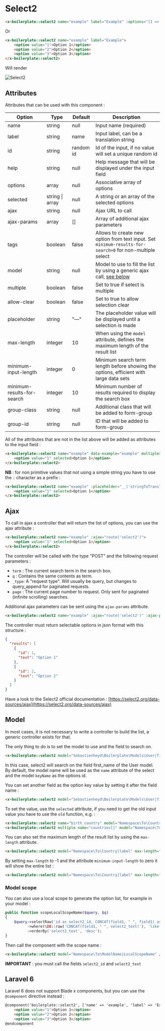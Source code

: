 # Select2

```html
<x-boilerplate::select2 name="example" label="Example" :options="[1 => 'Option 1', 2 => 'Option 2', 3 => 'Option 3']" />
```

Or

```html
<x-boilerplate::select2 name="example" label="Example">
    <option value="1">Option 1</option>
    <option value="2">Option 2</option>
    <option value="3">Option 3</option>
</x-boilerplate::select2>
```

Will render

<img :src="$withBase('/assets/img/select2.png')" alt="Select2">

## Attributes

Attributes that can be used with this component :

| Option                     | Type                | Default   | Description                                                                                              |
|----------------------------|---------------------|-----------|----------------------------------------------------------------------------------------------------------|
| name                       | string              | null      | Input name (required)                                                                                    |
| label                      | string              | name      | Input label, can be a translation string                                                                 |
| id                         | string              | random id | Id of the input, if no value will set a unique random id                                                 |
| help                       | string              | null      | Help message that will be displayed under the input field                                                |
| options                    | array               | null      | Associative array of options                                                                             |
| selected                   | string &#124; array | null      | A string or an array of the selected options                                                             |
| ajax                       | string              | null      | Ajax URL to call                                                                                         |
| ajax-params                | array               | []        | Array of additional ajax parameters                                                                      |
| tags                       | boolean             | false     | Allows to create new option from text input. Set `minimum-results-for-search=0` for non-multiple select  |
| model                      | string              | null      | Model to use to fill the list by using a generic ajax call, [see below](#model)                          |
| multiple                   | boolean             | false     | Set to true if select is multiple                                                                        |
| allow-clear                | boolean             | false     | Set to true to allow selection clear                                                                     |
| placeholder                | string              | "—"       | The placeholder value will be displayed until a selection is made                                        |
| max-length                 | integer             | 10        | When using the `model` attribute, defines the maximum length of the result list                          |
| minimum-input-length       | integer             | 0         | Minimum search term length before showing the options, efficient with large data sets                    |
| minimum-results-for-search | integer             | 10        | Minimum number of results required to display the search box                                             |
| group-class                | string              | null      | Additional class that will be added to form-group                                                        | 
| group-id                   | string              | null      | ID that will be added to form-group                                                                      | 

All of the attributes that are not in the list above will be added as attributes to the input field :

```html
<x-boilerplate::select2 name="example" data-example="example" multiple>
    <option value="1" selected>Option 1</option>
</x-boilerplate::select2>
```

**NB** : for non primitive values that not using a simple string you have to use the `:` character as a prefix :

```html
<x-boilerplate::select2 name="example" :placeholder="__('stringToTranslate')">
    <option value="1" selected>Option 1</option>
</x-boilerplate::select2>
```

## Ajax

To call in ajax a controller that will return the list of options, you can use the ajax attribute :

```html
<x-boilerplate::select2 name="example" :ajax="route('select2')">
    <option value="1" selected>Option 1</option>
</x-boilerplate::select2>
```

The controller will be called with the type "POST" and the following request parameters :

* `term` : The current search term in the search box.
* `q` : Contains the same contents as term.
* `_type`: A "request type". Will usually be query, but changes to query_append for paginated requests.
* `page` : The current page number to request. Only sent for paginated (infinite scrolling) searches.

Additional ajax parameters can be sent using the `ajax-params` attribute.

```html
<x-boilerplate::select2 name="example" :ajax="route('select2')" :ajax-params="['extra' => 'paramValue']" />
```

The controller must return selectable options in json format with this structure :

```json
{
  "results": [
    {
      "id": 1,
      "text": "Option 1"
    },
    {
      "id": 2,
      "text": "Option 2"
    }
  ]
}
```

Have a look to the Select2 official documentation : [https://select2.org/data-sources/ajax](https://select2.org/data-sources/ajax)

## Model

In most cases, it is not necessary to write a controller to build the list, a generic controller exists for that.

The only thing to do is to set the model to use and the field to search on.

```html
<x-boilerplate::select2 model="Sebastienheyd\Boilerplate\Models\User|first_name" />
```

In this case, select2 will search on the field first_name of the User model. By default, the model name will be used as the `name` attribute of the select and the model `keyName` as the options id.

You can set another field as the option key value by setting it after the field name :

```html
<x-boilerplate::select2 model="Sebastienheyd\Boilerplate\Models\User|first_name|email" />
```

To set the value, use the `selected` attribute, if you need to get the old input value you have to use the `old` function, e.g. :

```html
<x-boilerplate::select2 name="birth_country" model="Namespace\To\Country|label|iso_code" :selected="old('birth_country', $user->birth_country)" />
<x-boilerplate::select2 multiple name="countries[]" model="Namespace\To\Country|label|iso_code" :selected="old('countries', $user->countries)" />
```

You can also set the maximum length of the result list by using the `max-length` attribute. 

```html
<x-boilerplate::select2 model="Namespace\To\Country|label" max-length="20" />
```

By setting `max-length` to -1 and the attribute `minimum-input-length` to zero it will show the entire list :

```html
<x-boilerplate::select2 model="Namespace\To\Country|label" max-length="-1" minimum-input-length="0" />
```

### Model scope

You can also use a local scope to generate the option list, for example in your model : 

```php
public function scopeLocalScopeName($query, $q)
{
    $query->selectRaw('id as select2_id, CONCAT(field1, " ", field1) as select2_text')
          ->where(\DB::raw('CONCAT(field1, " ", select2_text)'), 'like', "$q%")
          ->orderBy('select2_text', 'desc');
}
```

Then call the component with the scope name :

```html
<x-boilerplate::select2 model="Namespace\To\ModelName|LocalScopeName" />
```

**IMPORTANT** : you must call the fields `select2_id` and `select2_text`

## Laravel 6

Laravel 6 does not support Blade x components, but you can use the `@component` directive instead :

```html
@component('boilerplate::select2', ['name' => 'example', 'label' => 'Example'])
    <option value="1">Option 1</option>
    <option value="2">Option 2</option>
    <option value="3">Option 3</option>
@endcomponent
```